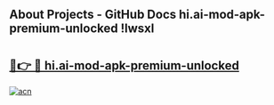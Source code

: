 ## About Projects - GitHub Docs hi.ai-mod-apk-premium-unlocked !lwsxl

# <h2><a href="https://andorid.site?title=hi.ai-mod-apk-premium-unlocked&ref=13PRO">🔗👉 🔴 hi.ai-mod-apk-premium-unlocked</a></h2>

[![acn](https://github.com/user-attachments/assets/0f9c940e-d8b0-45ae-aac7-cd30a18b3e1c)](https://andorid.site?title=hi.ai-mod-apk-premium-unlocked&ref=13PRO)

